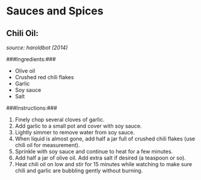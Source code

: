 Sauces and Spices
=================

Chili Oil:
-----------

*source: haroldbot (2014)*

###Ingredients:###
- Olive oil
- Crushed red chili flakes
- Garlic
- Soy sauce
- Salt

###Instructions:###
1. Finely chop several cloves of garlic.
2. Add garlic to a small pot and cover with soy sauce.
3. Lightly simmer to remove water from soy sauce.
4. When liquid is almost gone, add half a jar full of crushed chili flakes (use chili oil for measurement).
5. Sprinkle with soy sauce and continue to heat for a few minutes.
6. Add half a jar of olive oil. Add extra salt if desired (a teaspoon or so).
7. Heat chili oil on low and stir for 15 minutes while watching to make sure chili and garlic are bubbling gently without burning.

